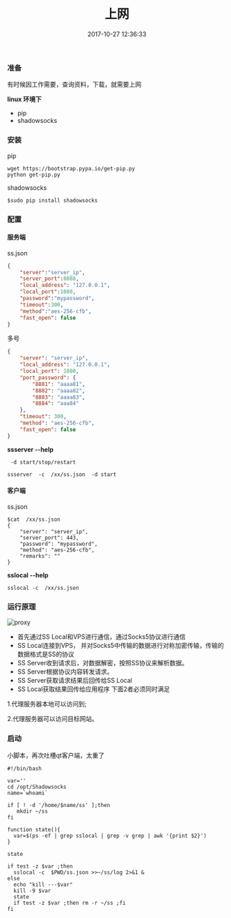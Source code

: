 ﻿---
title: 上网
date: 2017-10-27 12:36:33
tags:
  - online
categories:
  - other
---

### 准备
  有时候因工作需要，查询资料，下载，就需要上网
  
  **linux 环境下**
  * pip 
  * shadowsocks


### 安装
pip
```
wget https://bootstrap.pypa.io/get-pip.py
python get-pip.py
```
shadowsocks
```
$sudo pip install shadowsocks 
```
 <!--more--> 
### 配置
####  服务端
ss.json
```json
{
    "server":"server_ip",
    "server_port":8888,
    "local_address": "127.0.0.1",
    "local_port":1080,
    "password":"mypassword",
    "timeout":300,
    "method":"aes-256-cfb",
    "fast_open": false
}
```
多号
```json
{
    "server": "server_ip",
    "local_address": "127.0.0.1",
    "local_port": 1080,
    "port_password": {
        "8881": "aaaa81",  
        "8882": "aaaa82",
        "8883": "aaaa83",
        "8884": "aaa84"
    },
    "timeout": 300,
    "method": "aes-256-cfb",
    "fast_open": false
}
```


**ssserver --help**

` -d start/stop/restart`
```
ssserver  -c  /xx/ss.json  -d start
```

#### 客户端
ss.json
```
$cat  /xx/ss.json
{
    "server": "server_ip",
    "server_port": 443,
    "password": "mypassword",
    "method": "aes-256-cfb",
    "remarks": ""
}
```

**sslocal --help**
```
sslocal -c  /xx/ss.json
```

### 运行原理
![proxy](http://ojtd6k176.bkt.clouddn.com/proxy-12.56.png)
* 首先通过SS Local和VPS进行通信，通过Socks5协议进行通信 <br/>
* SS Local连接到VPS， 并对Socks5中传输的数据进行对称加密传输，传输的数据格式是SS的协议
* SS Server收到请求后，对数据解密，按照SS协议来解析数据。
* SS Server根据协议内容转发请求。
* SS Server获取请求结果后回传给SS Local
* SS Local获取结果回传给应用程序
下面2者必须同时满足

1.代理服务器本地可以访问到;

2.代理服务器可以访问目标网站。

### 启动
小脚本，再次吐槽qt客户端，太重了
```
#!/bin/bash

var=''
cd /opt/Shadowsocks
name=`whoami`

if [ ! -d '/home/$name/ss' ];then
   mkdir ~/ss
fi
 
function state(){
  var=$(ps -ef | grep sslocal | grep -v grep | awk '{print $2}')
}

state

if test -z $var ;then
  sslocal -c  $PWD/ss.json >>~/ss/log 2>&1 &
else
  echo "kill ---$var"
  kill -9 $var
  state
  if test -z $var ;then rm -r ~/ss ;fi
fi  
```

